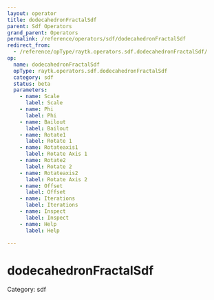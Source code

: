 ```yaml
---
layout: operator
title: dodecahedronFractalSdf
parent: Sdf Operators
grand_parent: Operators
permalink: /reference/operators/sdf/dodecahedronFractalSdf
redirect_from:
  - /reference/opType/raytk.operators.sdf.dodecahedronFractalSdf/
op:
  name: dodecahedronFractalSdf
  opType: raytk.operators.sdf.dodecahedronFractalSdf
  category: sdf
  status: beta
  parameters:
    - name: Scale
      label: Scale
    - name: Phi
      label: Phi
    - name: Bailout
      label: Bailout
    - name: Rotate1
      label: Rotate 1
    - name: Rotateaxis1
      label: Rotate Axis 1
    - name: Rotate2
      label: Rotate 2
    - name: Rotateaxis2
      label: Rotate Axis 2
    - name: Offset
      label: Offset
    - name: Iterations
      label: Iterations
    - name: Inspect
      label: Inspect
    - name: Help
      label: Help

---
```


# dodecahedronFractalSdf

Category: sdf

